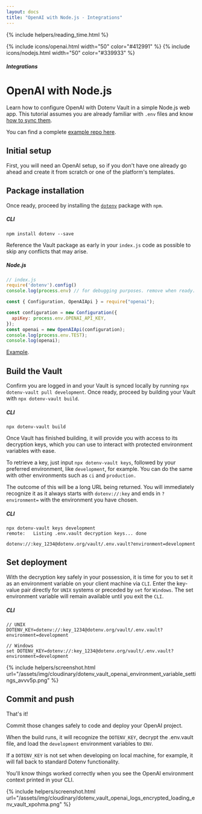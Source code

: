```yaml
---
layout: docs
title: "OpenAI with Node.js - Integrations"
---
```


{% include helpers/reading_time.html %}

{% include icons/openai.html width="50" color="#412991" %}
{% include icons/nodejs.html width="50" color="#339933" %}

##### Integrations

# __OpenAI with Node.js__

Learn how to configure OpenAI with Dotenv Vault in a simple Node.js web app. This tutorial assumes you are already familiar with `.env` files and know [how to sync them](/docs/tutorials/sync).

You can find a complete [example repo here](https://github.com/dotenv-org/integration-example-openai-nodejs).

## Initial setup
First, you will need an OpenAI setup, so if you don't have one already go ahead and create it from scratch or one of the platform's templates.

## Package installation
Once ready, proceed by installing the [`dotenv`](https://github.com/motdotla/dotenv) package with `npm`.

##### CLI
```shell
npm install dotenv --save
```

Reference the Vault package as early in your `index.js` code as possible to skip any conflicts that may arise.

##### Node.js

```js
// index.js
require('dotenv').config()
console.log(process.env) // for debugging purposes. remove when ready.

const { Configuration, OpenAIApi } = require("openai");

const configuration = new Configuration({
  apiKey: process.env.OPENAI_API_KEY,
});
const openai = new OpenAIApi(configuration);
console.log(process.env.TEST);
console.log(openai);
```

[Example](https://github.com/dotenv-org/integration-example-openai-nodejs/blob/main/index.js).

## Build the Vault
Confirm you are logged in and your Vault is synced locally by running `npx dotenv-vault pull development`. Once ready, proceed by building your Vault with `npx dotenv-vault build`.

##### CLI

```shell
npx dotenv-vault build
```

Once Vault has finished building, it will provide you with access to its decryption keys, which you can use to interact with protected environment variables with ease.

To retrieve a key, just input `npx dotenv-vault keys`, followed by your preferred environment, like `development`, for example. You can do the same with other environments such as `ci` and `production.`

The outcome of this will be a long URL being returned. You will immediately recognize it as it always starts with `dotenv://:key` and ends in `?environment=` with the environment you have chosen.

##### CLI

```shell
npx dotenv-vault keys development
remote:   Listing .env.vault decryption keys... done

dotenv://:key_1234@dotenv.org/vault/.env.vault?environment=development
```

## Set deployment
With the decryption key safely in your possession, it is time for you to set it as an environment variable on your client machine via `CLI`. Enter the key-value pair directly for `UNIX` systems or preceded by `set` for `Windows`. The set environment variable will remain available until you exit the `CLI`.

##### CLI

```shell
// UNIX
DOTENV_KEY=dotenv://:key_1234@dotenv.org/vault/.env.vault?environment=development

// Windows
set DOTENV_KEY=dotenv://:key_1234@dotenv.org/vault/.env.vault?environment=development
```

{% include helpers/screenshot.html url="/assets/img/cloudinary/dotenv_vault_openai_environment_variable_settings_avvv5p.png" %}

## Commit and push

That's it!

Commit those changes safely to code and deploy your OpenAI project.

When the build runs, it will recognize the `DOTENV_KEY`, decrypt the .env.vault file, and load the `development` environment variables to `ENV`.

If a `DOTENV_KEY` is not set when developing on local machine, for example, it will fall back to standard Dotenv functionality.

You'll know things worked correctly when you see the OpenAI environment context printed in your CLI.

{% include helpers/screenshot.html url="/assets/img/cloudinary/dotenv_vault_openai_logs_encrypted_loading_env_vault_xpohma.png" %}
